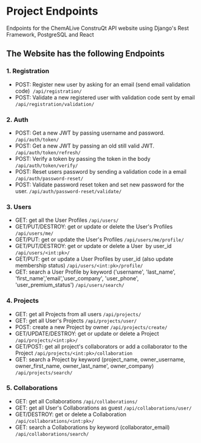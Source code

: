 # Project Endpoints

Endpoints for the ChemALive ConstruQt API website using Django's Rest Framework, PostgreSQL and React

## The Website has the following Endpoints

### 1. Registration

- POST: Register new user by asking for an email (send email validation code) 
  `/api/registration/`
- POST: Validate a new registered user with validation code sent by email
  `/api/registration/validation/`

### 2. Auth

- POST: Get a new JWT by passing username and password.
  `/api/auth/token/`
- POST: Get a new JWT by passing an old still valid JWT. 
  `/api/auth/token/refresh/`
- POST: Verify a token by passing the token in the body 
  `/api/auth/token/verify/`
- POST: Reset users password by sending a validation code in a email
  `/api/auth/password-reset/`
- POST: Validate password reset token and set new password for the user.
  `/api/auth/password-reset/validate/`

### 3. Users

- GET: get all the User Profiles
  `/api/users/`
- GET/PUT/DESTROY: get or update or delete the User's Profiles
  `/api/users/me/`
- GET/PUT: get or update the User's Profiles
  `/api/users/me/profile/`
- GET/PUT/DESTROY: get or update or delete a User  by user_id
  `/api/users/<int:pk>/`
- GET/PUT: get or update a User Profiles by user_id (also update membership status)
  `/api/users/<int:pk>/profile/`
- GET: search a User Profile by keyword ('username', 'last_name', 'first_name','email','user_company', 'user_phone', 'user_premium_status')
  `/api/users/search/`

### 4. Projects

- GET: get all Projects from all users
  `/api/projects/`
- GET: get all User's Projects
  `/api/projects/user/`
- POST: create a new Project by owner
  `/api/projects/create/`
- GET/UPDATE/DESTROY: get or update or delete a Project
  `/api/projects/<int:pk>/`
- GET/POST: get all project's collaborators or add a collaborator to the Project
  `/api/projects/<int:pk>/collaboration`
- GET: search a Project by keyword (project_name, owner_username, owner_first_name, owner_last_name', owner_company)
  `/api/projects/search/`

### 5. Collaborations

- GET: get all Collaborations
  `/api/collaborations/`
- GET: get all User's Collaborations as guest
  `/api/collaborations/user/`
- GET/DESTROY: get or delete a Collaboration
  `/api/collaborations/<int:pk>/`
- GET: search a Collaborations by keyword (collaborator_email)
  `/api/collaborations/search/`
